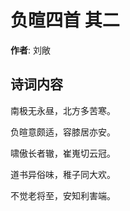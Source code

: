 # 负暄四首  其二

**作者**: 刘敞

## 诗词内容

南极无永昼，北方多苦寒。

负暄意颇适，容膝居亦安。

啸傲长者辙，崔嵬切云冠。

道书异俗味，稚子同大欢。

不觉老将至，安知利害端。

